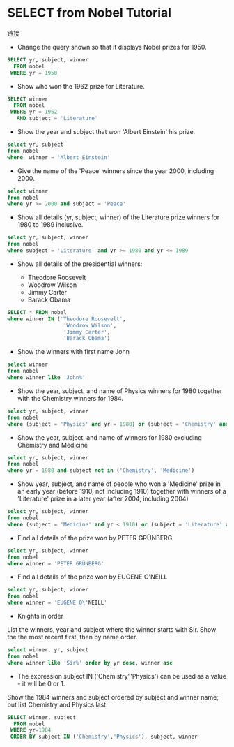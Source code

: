 # SELECT from Nobel Tutorial

[链接](https://napier.sqlzoo.net/wiki/SELECT_from_Nobel_Tutorial)

- Change the query shown so that it displays Nobel prizes for 1950.

```sql
SELECT yr, subject, winner
  FROM nobel
 WHERE yr = 1950
```

- Show who won the 1962 prize for Literature.

```sql
SELECT winner
  FROM nobel
 WHERE yr = 1962
   AND subject = 'Literature'
```

- Show the year and subject that won 'Albert Einstein' his prize.

```sql
select yr, subject
from nobel
where  winner = 'Albert Einstein'
```

- Give the name of the 'Peace' winners since the year 2000, including 2000.

```sql
select winner
from nobel
where yr >= 2000 and subject = 'Peace'
```

- Show all details (yr, subject, winner) of the Literature prize winners for 1980 to 1989 inclusive.

```sql
select yr, subject, winner
from nobel
where subject = 'Literature' and yr >= 1980 and yr <= 1989
```

- Show all details of the presidential winners:

  - Theodore Roosevelt
  - Woodrow Wilson
  - Jimmy Carter
  - Barack Obama

```sql
SELECT * FROM nobel
where winner IN ('Theodore Roosevelt',
                  'Woodrow Wilson',
                  'Jimmy Carter',
                  'Barack Obama')
```

- Show the winners with first name John

```sql
select winner
from nobel
where winner like 'John%'
```

- Show the year, subject, and name of Physics winners for 1980 together with the Chemistry winners for 1984.

```sql
select yr, subject, winner
from nobel
where (subject = 'Physics' and yr = 1980) or (subject = 'Chemistry' and yr = 1984)
```

- Show the year, subject, and name of winners for 1980 excluding Chemistry and Medicine

```sql
select yr, subject, winner
from nobel
where yr = 1980 and subject not in ('Chemistry', 'Medicine')
```

- Show year, subject, and name of people who won a 'Medicine' prize in an early year (before 1910, not including 1910) together with winners of a 'Literature' prize in a later year (after 2004, including 2004)

```sql
select yr, subject, winner
from nobel
where (subject = 'Medicine' and yr < 1910) or (subject = 'Literature' and yr >= 2004)
```

- Find all details of the prize won by PETER GRÜNBERG

```sql
select yr, subject, winner
from nobel
where winner = 'PETER GRÜNBERG'
```

- Find all details of the prize won by EUGENE O'NEILL

```sql
select yr, subject, winner
from nobel
where winner = 'EUGENE O\'NEILL'
```

- Knights in order

List the winners, year and subject where the winner starts with Sir. Show the the most recent first, then by name order.

```sql
select winner, yr, subject
from nobel
where winner like 'Sir%' order by yr desc, winner asc
```

- The expression subject IN ('Chemistry','Physics') can be used as a value - it will be 0 or 1.

Show the 1984 winners and subject ordered by subject and winner name; but list Chemistry and Physics last.

```sql
SELECT winner, subject
  FROM nobel
 WHERE yr=1984
 ORDER BY subject IN ('Chemistry','Physics'), subject, winner
```
